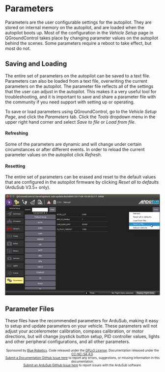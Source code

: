 # Parameters

Parameters are the user configurable settings for the autopilot. They are stored on internal memory on the autopilot, and are loaded when the autopilot boots up. Most of the configuration in the *Vehicle Setup* page in QGroundControl takes place by changing parameter values on the autopilot behind the scenes. Some parameters require a reboot to take effect, but most do not.

## Saving and Loading

The entire set of parameters on the autopilot can be saved to a text file. Parameters can also be loaded from a text file, overwriting the current parameters on the autopilot. The parameter file reflects all of the settings that the user can adjust in the autopilot. This makes it a very useful tool for troubleshooting, and it is important to save and share a parameter file with the community if you need support with setting up or operating.

To save or load parameters using QGroundControl, go to the *Vehicle Setup Page*, and click the *Parameters* tab. Click the *Tools* dropdown menu in the upper right hand corner and select *Save to file* or *Load from file*.

#### Refreshing

Some of the parameters are dynamic and will change under certain circumstances or after different events. In order to reload the current parameter values on the autopilot click *Refresh*.

#### Resetting

The entire set of parameters can be erased and reset to the default values that are configured in the autopilot firmware by clicking *Reset all to defaults* (ArduSub V3.5+ only).

<img src="/images/configuring/save-parameters.png" class="img-responsive img-center" style="max-height:600px;">

## Parameter Files

These files have the recommended parameters for ArduSub, making it easy to setup and update parameters on your vehicle. These parameters will not adjust your accelerometer calibration, compass calibration, or motor directions, but will change joystick button setup, PID controller values, lights and other peripheral configurations, and all other parameters.

<p style="font-size:10px; text-align:center">
Sponsored by <a href="http://www.bluerobotics.com/">Blue Robotics</a>. Code released under the <a href="https://github.com/bluerobotics/ardusub/blob/master/COPYING.txt">GPLv3 License</a>. Documentation released under the <a href="https://creativecommons.org/licenses/by-nc-sa/4.0/">CC-NC-SA 4.0</a>.<br />
<a href="https://github.com/bluerobotics/ardusub-gitbook/issues/">Submit a Documentation GitHub Issue here</a> to report any errors, suggestions, or missing information in this documentation.<br />
<a href="https://github.com/bluerobotics/ardusub/issues/">Submit an ArduSub GitHub Issue here</a> to report issues with the ArduSub software.
</p>
